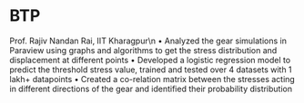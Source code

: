 # BTP
Prof. Rajiv Nandan Rai, IIT Kharagpur\n
• Analyzed the gear simulations in Paraview using graphs and algorithms to get the stress distribution and displacement at different points
• Developed a logistic regression model to predict the threshold stress value, trained and tested over 4 datasets with 1 lakh+ datapoints
• Created a co-relation matrix between the stresses acting in different directions of the gear and identified their probability distribution
